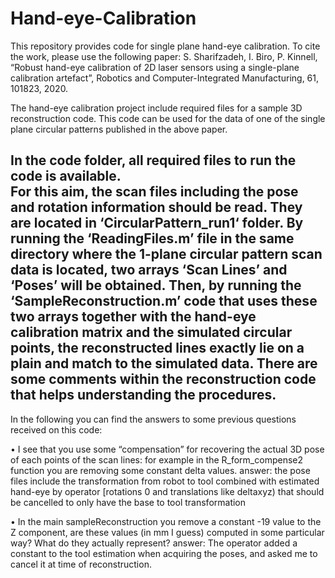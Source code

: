 # Hand-eye-Calibration
This repository provides code for single plane hand-eye calibration. To cite the work, please use the following paper:
S. Sharifzadeh, I. Biro, P. Kinnell, “Robust hand-eye calibration of 2D laser sensors using a single-plane calibration artefact”, 
Robotics and Computer-Integrated Manufacturing, 61, 101823, 2020.


The hand-eye calibration project include required files for a sample 3D reconstruction code. This code can be used for the data of one of the single plane circular patterns 
published in the above paper. 

In the code folder, all required files to run the code is available.  
For this aim, the scan files including the pose and rotation information should be read. They are located in ‘CircularPattern_run1‘ folder. By running the ‘ReadingFiles.m’ file
in the same directory where the 1-plane circular pattern scan data is located, two arrays ‘Scan Lines’ and ‘Poses’ will be obtained.
Then, by running the ‘SampleReconstruction.m’ code that uses these two arrays together with the hand-eye calibration matrix and the simulated circular points, 
the reconstructed lines exactly lie on a plain and match to the simulated data.
There are some comments within the reconstruction code that helps understanding the procedures.
------------------------------------------------------------------------------------------------------
In the following you can find the answers to some previous questions received on this code:

•	I see that you use some “compensation” for recovering the actual 3D pose of each points of the scan lines: for example in the R_form_compense2 function you are removing 
some constant delta values.
answer: the pose files include the transformation from robot to tool combined with estimated hand-eye by operator [rotations 0 and translations like deltaxyz) 
that should be cancelled to only have the base to tool transformation  

•	 In the main sampleReconstruction you remove a constant -19 value to the Z component, are these values (in mm I guess) computed in some particular way? What do they actually
represent? 
answer: The operator added a constant to the tool estimation when acquiring the poses, and asked me to cancel it at time of reconstruction.




